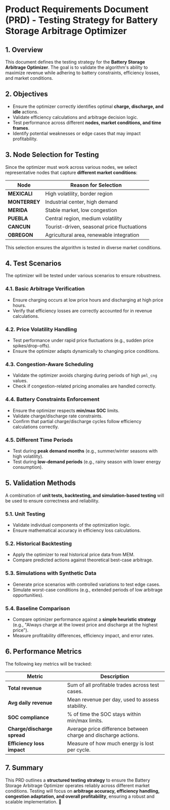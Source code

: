 # **Product Requirements Document (PRD) - Testing Strategy for Battery Storage Arbitrage Optimizer**

## **1. Overview**
This document defines the testing strategy for the **Battery Storage Arbitrage Optimizer**. The goal is to validate the algorithm's ability to maximize revenue while adhering to battery constraints, efficiency losses, and market conditions.

## **2. Objectives**
- Ensure the optimizer correctly identifies optimal **charge, discharge, and idle** actions.
- Validate efficiency calculations and arbitrage decision logic.
- Test performance across different **nodes, market conditions, and time frames**.
- Identify potential weaknesses or edge cases that may impact profitability.

## **3. Node Selection for Testing**
Since the optimizer must work across various nodes, we select representative nodes that capture **different market conditions**:

| Node          | Reason for Selection |
|--------------|----------------------|
| **MEXICALI**  | High volatility, border region |
| **MONTERREY** | Industrial center, high demand |
| **MERIDA**    | Stable market, low congestion |
| **PUEBLA**    | Central region, medium volatility |
| **CANCUN**    | Tourist-driven, seasonal price fluctuations |
| **OBREGON**   | Agricultural area, renewable integration |

This selection ensures the algorithm is tested in diverse market conditions.

## **4. Test Scenarios**
The optimizer will be tested under various scenarios to ensure robustness.

### **4.1. Basic Arbitrage Verification**
- Ensure charging occurs at low price hours and discharging at high price hours.
- Verify that efficiency losses are correctly accounted for in revenue calculations.

### **4.2. Price Volatility Handling**
- Test performance under rapid price fluctuations (e.g., sudden price spikes/drop-offs).
- Ensure the optimizer adapts dynamically to changing price conditions.

### **4.3. Congestion-Aware Scheduling**
- Validate the optimizer avoids charging during periods of high `pml_cng` values.
- Check if congestion-related pricing anomalies are handled correctly.

### **4.4. Battery Constraints Enforcement**
- Ensure the optimizer respects **min/max SOC** limits.
- Validate charge/discharge rate constraints.
- Confirm that partial charge/discharge cycles follow efficiency calculations correctly.

### **4.5. Different Time Periods**
- Test during **peak demand months** (e.g., summer/winter seasons with high volatility).
- Test during **low-demand periods** (e.g., rainy season with lower energy consumption).

## **5. Validation Methods**
A combination of **unit tests, backtesting, and simulation-based testing** will be used to ensure correctness and reliability.

### **5.1. Unit Testing**
- Validate individual components of the optimization logic.
- Ensure mathematical accuracy in efficiency loss calculations.

### **5.2. Historical Backtesting**
- Apply the optimizer to real historical price data from MEM.
- Compare predicted actions against theoretical best-case arbitrage.

### **5.3. Simulations with Synthetic Data**
- Generate price scenarios with controlled variations to test edge cases.
- Simulate worst-case conditions (e.g., extended periods of low arbitrage opportunities).

### **5.4. Baseline Comparison**
- Compare optimizer performance against a **simple heuristic strategy** (e.g., "Always charge at the lowest price and discharge at the highest price").
- Measure profitability differences, efficiency impact, and error rates.

## **6. Performance Metrics**
The following key metrics will be tracked:

| Metric                  | Description |
|-------------------------|-------------|
| **Total revenue**       | Sum of all profitable trades across test cases. |
| **Avg daily revenue**   | Mean revenue per day, used to assess stability. |
| **SOC compliance**      | % of time the SOC stays within min/max limits. |
| **Charge/discharge spread** | Average price difference between charge and discharge actions. |
| **Efficiency loss impact** | Measure of how much energy is lost per cycle. |

## **7. Summary**
This PRD outlines a **structured testing strategy** to ensure the Battery Storage Arbitrage Optimizer operates reliably across different market conditions. Testing will focus on **arbitrage accuracy, efficiency handling, congestion adaptation, and overall profitability**, ensuring a robust and scalable implementation. 🚀

